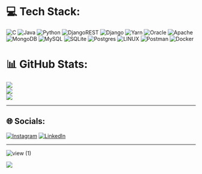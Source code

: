 

# 💻 Tech Stack:
![C](https://img.shields.io/badge/c-%2300599C.svg?style=for-the-badge&logo=c&logoColor=white) ![Java](https://img.shields.io/badge/java-%23ED8B00.svg?style=for-the-badge&logo=java&logoColor=white) ![Python](https://img.shields.io/badge/python-3670A0?style=for-the-badge&logo=python&logoColor=ffdd54) ![DjangoREST](https://img.shields.io/badge/DJANGO-REST-ff1709?style=for-the-badge&logo=django&logoColor=white&color=ff1709&labelColor=gray) ![Django](https://img.shields.io/badge/django-%23092E20.svg?style=for-the-badge&logo=django&logoColor=white) ![Yarn](https://img.shields.io/badge/yarn-%232C8EBB.svg?style=for-the-badge&logo=yarn&logoColor=white) ![Oracle](https://img.shields.io/badge/Oracle-F80000?style=for-the-badge&logo=oracle&logoColor=white) ![Apache](https://img.shields.io/badge/apache-%23D42029.svg?style=for-the-badge&logo=apache&logoColor=white) ![MongoDB](https://img.shields.io/badge/MongoDB-%234ea94b.svg?style=for-the-badge&logo=mongodb&logoColor=white) ![MySQL](https://img.shields.io/badge/mysql-%2300f.svg?style=for-the-badge&logo=mysql&logoColor=white) ![SQLite](https://img.shields.io/badge/sqlite-%2307405e.svg?style=for-the-badge&logo=sqlite&logoColor=white) ![Postgres](https://img.shields.io/badge/postgres-%23316192.svg?style=for-the-badge&logo=postgresql&logoColor=white) ![LINUX](https://img.shields.io/badge/Linux-FCC624?style=for-the-badge&logo=linux&logoColor=black) ![Postman](https://img.shields.io/badge/Postman-FF6C37?style=for-the-badge&logo=postman&logoColor=white) ![Docker](https://img.shields.io/badge/docker-%230db7ed.svg?style=for-the-badge&logo=docker&logoColor=white)
# 📊 GitHub Stats:
![](https://github-readme-stats.vercel.app/api?username=bunyaminkalkan&theme=tokyonight&hide_border=false&include_all_commits=true&count_private=false)<br/>
![](https://github-readme-streak-stats.herokuapp.com/?user=bunyaminkalkan&theme=tokyonight&hide_border=false)<br/>
![](https://github-readme-stats.vercel.app/api/top-langs/?username=bunyaminkalkan&theme=tokyonight&hide_border=false&include_all_commits=true&count_private=false&layout=compact)

---

## 🌐 Socials:
[![Instagram](https://img.shields.io/badge/Instagram-%23E4405F.svg?logo=Instagram&logoColor=white)](https://instagram.com/bnymn_klkn) [![LinkedIn](https://img.shields.io/badge/LinkedIn-%230077B5.svg?logo=linkedin&logoColor=white)](https://linkedin.com/in/Bünyamin-Kalkan) 

---

![view (1)](https://github.com/bunyaminkalkan/bunyaminkalkan/assets/109524769/519d25d2-1ecb-4d90-9e88-faaee76889d6)


[![](https://visitcount.itsvg.in/api?id=bunyaminkalkan&icon=0&color=0)](https://visitcount.itsvg.in)

<!-- Proudly created with GPRM ( https://gprm.itsvg.in ) -->

